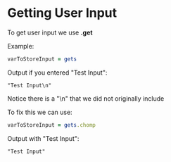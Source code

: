 # Getting User Input

To get user input we use **.get**

Example:

```ruby
varToStoreInput = gets
```

Output if you entered "Test Input":

```
"Test Input\n"
```

Notice there is a "\n" that we did not originally include

To fix this we can use:

```ruby
varToStoreInput = gets.chomp
```

Output with "Test Input":

```
"Test Input"
```
